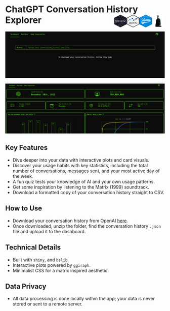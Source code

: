 # ChatGPT Conversation History Explorer <img src="www/reeves.png" width="40" height="40" alt="keanu reeves" align="right"> <img src="www/shiny_hex.png" width="40" height="40" alt="shiny hex logo" align="right"> <img src="www/ggplot2_hex.png" width="40" height="40" alt="ggplot2 hex logo" align="right"> <img src="www/tidyverse_hex.png" width="40" height="40" alt="tidyverse hex logo" align="right">

![Preview of the homepage](www/homepage.png)

![Preview of the Dashboard panel](www/dashboard_preview.png)

## Key Features
- Dive deeper into your data with interactive plots and card visuals.
- Discover your usage habits with key statistics, including the total number of conversations, messages sent, and your most active day of the week.
- A fun quiz tests your knowledge of AI and your own usage patterns.
- Get some inspiration by listening to the Matrix (1999) soundtrack.
- Download a formatted copy of your conversation history straight to CSV.

## How to Use
- Download your conversation history from OpenAI [here](https://help.openai.com/en/articles/7260999-how-do-i-export-my-chatgpt-history-and-data).
- Once downloaded, unzip the folder, find the conversation history `.json` file and upload it to the dashboard.

## Technical Details
- Built with `shiny`, and `bslib`.
- Interactive plots powered by `ggiraph`.
- Minimalist CSS for a matrix inspired aesthetic.

## Data Privacy
- All data processing is done locally within the app; your data is never stored or sent to a remote server.
